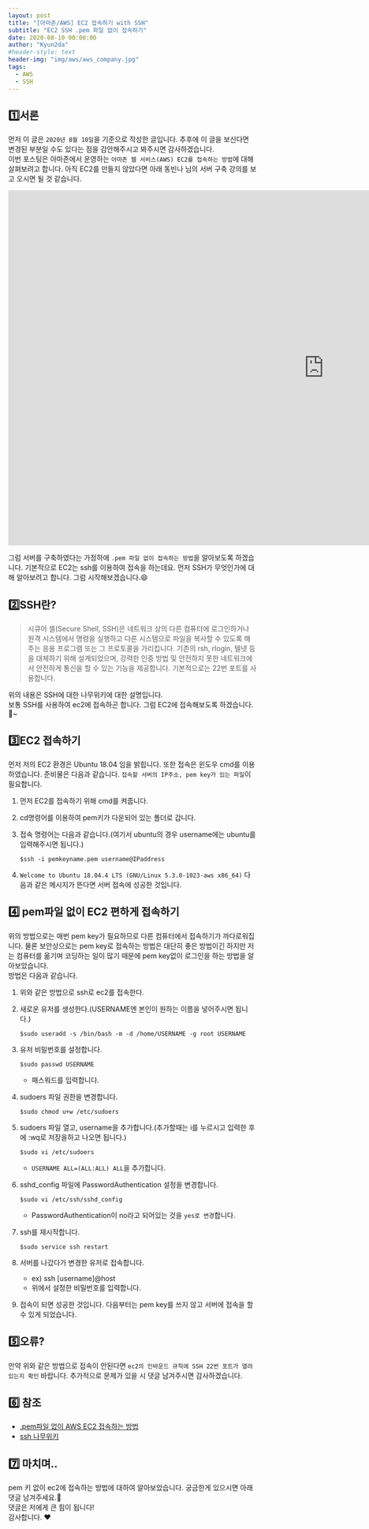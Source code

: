 ```yaml
---
layout: post
title: "[아마존/AWS] EC2 접속하기 with SSH"
subtitle: "EC2 SSH .pem 파일 없이 접속하기"
date: 2020-08-10 00:00:00
author: "Kyun2da"
#header-style: text
header-img: "img/aws/aws_company.jpg"
tags:
  - AWS
  - SSH
---
```


## 1️⃣서론

먼저 이 글은 `2020년 8월 10일`을 기준으로 작성한 글입니다. 추후에 이 글을 보신다면 변경된 부분일 수도 있다는 점을 감안해주시고
봐주시면 감사하겠습니다.  
이번 포스팅은 아마존에서 운영하는 `아마존 웹 서비스(AWS) EC2를 접속하는 방법`에 대해 살펴보려고 합니다.
아직 EC2를 만들지 않았다면 아래 동빈나 님의 서버 구축 강의를 보고 오시면 될 것 같습니다.

<iframe width="1280" height="720" src="https://www.youtube.com/embed/7-zwChaCYzA" frameborder="0" allow="accelerometer; autoplay; encrypted-media; gyroscope; picture-in-picture" allowfullscreen></iframe>

그럼 서버를 구축하였다는 가정하에 `.pem 파일 없이 접속하는 방법`을 알아보도록 하겠습니다.
기본적으로 EC2는 ssh를 이용하여 접속을 하는데요. 먼저 SSH가 무엇인가에 대해 알아보려고 합니다. 그럼 시작해보겠습니다.😄

## 2️⃣SSH란?

> 시큐어 셸(Secure Shell, SSH)은 네트워크 상의 다른 컴퓨터에 로그인하거나 원격 시스템에서 명령을 실행하고 다른 시스템으로 파일을 복사할 수 있도록 해 주는 응용 프로그램 또는 그 프로토콜을 가리킵니다. 기존의 rsh, rlogin, 텔넷 등을 대체하기 위해 설계되었으며, 강력한 인증 방법 및 안전하지 못한 네트워크에서 안전하게 통신을 할 수 있는 기능을 제공합니다. 기본적으로는 22번 포트를 사용합니다.

위의 내용은 SSH에 대한 나무위키에 대한 설명입니다.  
보통 SSH를 사용하여 ec2에 접속하곤 합니다. 그럼 EC2에 접속해보도록 하겠습니다.🚀~

## 3️⃣EC2 접속하기

먼저 저의 EC2 환경은 Ubuntu 18.04 임을 밝힙니다. 또한 접속은 윈도우 cmd를 이용하였습니다.
준비물은 다음과 같습니다. `접속할 서버의 IP주소, pem key가 있는 파일`이 필요합니다.

1. 먼저 EC2를 접속하기 위해 cmd를 켜줍니다.
2. cd명령어를 이용하여 pem키가 다운되어 있는 폴더로 갑니다.
3. 접속 명령어는 다음과 같습니다.(여기서 ubuntu의 경우 username에는 ubuntu를 입력해주시면 됩니다.)

   ```console
   $ssh -i pemkeyname.pem username@IPaddress
   ```

4. `Welcome to Ubuntu 18.04.4 LTS (GNU/Linux 5.3.0-1023-aws x86_64)` 다음과 같은 메시지가 뜬다면 서버 접속에 성공한 것입니다.

## 4️⃣ pem파일 없이 EC2 편하게 접속하기

위의 방법으로는 매번 pem key가 필요하므로 다른 컴퓨터에서 접속하기가 까다로워집니다. 물론 보안상으로는 pem key로 접속하는 방법은 대단히 좋은 방법이긴 하지만 저는 컴퓨터를 옮기며 코딩하는 일이 많기 때문에 pem key없이 로그인을 하는 방법을 알아보았습니다.  
방법은 다음과 같습니다.

1. 위와 같은 방법으로 ssh로 ec2를 접속한다.
2. 새로운 유저를 생성한다.(USERNAME엔 본인이 원하는 이름을 넣어주시면 됩니다.)

   ```console
   $sudo useradd -s /bin/bash -m -d /home/USERNAME -g root USERNAME
   ```

3. 유저 비밀번호를 설정합니다.

   ```console
   $sudo passwd USERNAME
   ```

   - 패스워드를 입력합니다.

4. sudoers 파일 권한을 변경합니다.

   ```console
   $sudo chmod u+w /etc/sudoers
   ```

5. sudoers 파일 열고, username을 추가합니다.(추가할때는 i를 누르시고 입력한 후에 :wq로 저장을하고 나오면 됩니다.)

   ```console
   $sudo vi /etc/sudoers
   ```

   - `USERNAME ALL=(ALL:ALL) ALL`을 추가합니다.

6. sshd_config 파일에 PasswordAuthentication 설정을 변경합니다.

   ```console
   $sudo vi /etc/ssh/sshd_config
   ```

   - PasswordAuthentication이 no라고 되어있는 것을 `yes로 변경`합니다.

7. ssh를 재시작합니다.

   ```console
   $sudo service ssh restart
   ```

8. 서버를 나갔다가 변경한 유저로 접속합니다.
   - ex) ssh [username]@host
   - 위에서 설정한 비밀번호를 입력합니다.
9. 접속이 되면 성공한 것입니다. 다음부터는 pem key를 쓰지 않고 서버에 접속을 할 수 있게 되었습니다.

## 5️⃣오류?

만약 위와 같은 방법으로 접속이 안된다면 `ec2의 인바운드 규칙에 SSH 22번 포트가 열려있는지 확인` 바랍니다.
추가적으로 문제가 있을 시 댓글 남겨주시면 감사하겠습니다.

## 6️⃣ 참조

- [.pem파일 없이 AWS EC2 접속하는 방법](https://ithub.tistory.com/215)
- [ssh 나무위키](https://namu.wiki/w/Secure%20Shell)

## 7️⃣ 마치며..

pem 키 없이 ec2에 접속하는 방법에 대하여 알아보았습니다.
궁금한게 있으시면 아래 댓글 남겨주세요.🙏  
댓글은 저에게 큰 힘이 됩니다!  
감사합니다. ❤️
